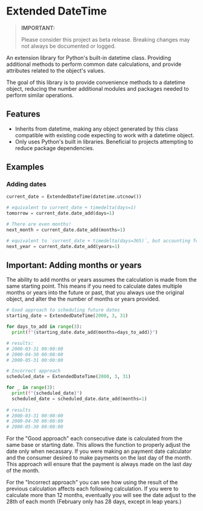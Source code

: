 # Extended DateTime

> **IMPORTANT:**
>
> Please consider this project as beta release. Breaking changes may not always be documented or logged.

An extension library for Python's built-in datetime class. Providing additional methods to perform common date calculations, and provide attributes related to the object's values.

The goal of this library is to provide convenience methods to a datetime object, reducing the number additional modules and packages needed to perform similar operations.

## Features
* Inherits from datetime, making any object generated by this class compatible with existing code expecting to work with a datetime object.
* Only uses Python's built in libraries. Beneficial to projects attempting to reduce package dependencies.

## Examples
### Adding dates
```python
current_date = ExtendedDateTime(datetime.utcnow())

# equivalent to current_date + timedelta(days=1)
tomorrow = current_date.date_add(days=1) 

# There are even months!
next_month = current_date.date_add(months=1)

# equivalent to `current_date + timedelta(days=365)`, but accounting for leap years
next_year = current_date.date_add(years=1)
```

## Important: Adding months or years
The ability to add months or years assumes the calculation is made from the same starting point. This means if you need to calculate dates multiple months or years into the future or past, that you always use the original object, and alter the the number of months or years provided.

```python
# Good approach to scheduling future dates
starting_date = ExtendedDateTime(2000, 3, 31)

for days_to_add in range(3):
  print(f"{starting_date.date_add(months=days_to_add)}")

# results:
# 2000-03-31 00:00:00
# 2000-04-30 00:00:00
# 2000-05-31 00:00:00

# Incorrect approach
scheduled_date = ExtendedDateTime(2000, 3, 31)

for _ in range(3):
  print(f"{scheduled_date}")
  scheduled_date = scheduled_date.date_add(months=1)
 
# results
# 2000-03-31 00:00:00
# 2000-04-30 00:00:00
# 2000-05-30 00:00:00
```

For the "Good approach" each consecutive date is calculated from the same base or starting date. This allows the function to properly adjust the date only when necassary. If you were making an payment date calculator and the consumer desired to make payments on the last day of the month. This approach will ensure that the payment is always made on the last day of the month.

For the "Incorrect approach" you can see how using the result of the previous calculation affects each following calculation. If you were to calculate more than 12 months, eventually you will see the date adjust to the 28th of each month (February only has 28 days, except in leap years.)
